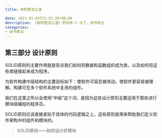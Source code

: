 ```yaml
---
title: 架构整洁之道

date: 2021-01-05T22:55:39+08:00
description: 《架构整洁之道》罗伯特·C·马丁，读书笔记
categories:
- 读书笔记
---
```


## 第三部分 设计原则
SOLID原则的主要作用就是告诉我们如何将数据和函数组织成为类，以及如何将这些类链接起来成为程序。

为软件构建中层结构的主要目标如下：使软件可容忍被改动。使软件更容易被理解。构建可在多个软件系统中复用的组件。

我们在这里之所以会使用“中层”这个词，是因为这些设计原则主要适用于那些进行模块级编程的程序员。

SOLID原则应该直接紧贴于具体的代码逻辑之上，这些原则是用来帮助我们定义软件架构中的组件和模块的。

> SOLID原则——如何设计好模块